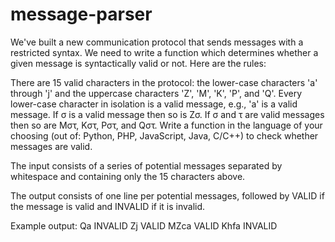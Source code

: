 # message-parser
We've built a new communication protocol that sends messages with a restricted syntax. We need to write a function which determines whether a given message is syntactically valid or not. Here are the rules:

There are 15 valid characters in the protocol: the lower-case characters 'a' through 'j' and the uppercase characters 'Z', 'M', 'K', 'P', and 'Q'.
Every lower-case character in isolation is a valid message, e.g., 'a' is a valid message.
If σ is a valid message then so is Zσ.
If σ and τ are valid messages then so are Mστ, Kστ, Pστ, and Qστ.
Write a function in the language of your choosing (out of: Python, PHP, JavaScript, Java, C/C++) to check whether messages are valid.

The input consists of a series of potential messages separated by whitespace and containing only the 15 characters above.

The output consists of one line per potential messages, followed by VALID if the message is valid and INVALID if it is invalid.

Example output:
Qa INVALID
Zj VALID
MZca VALID
Khfa INVALID
